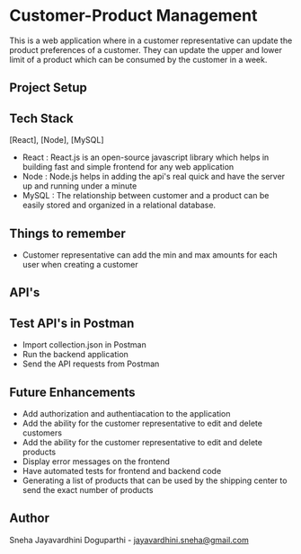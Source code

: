# Customer-Product Management

This is a web application where in a customer representative can update the product preferences of a customer. They can update the upper and lower limit of a product which can be consumed by the customer in a week.

## Project Setup

## Tech Stack
[React], [Node], [MySQL]

- React : React.js is an open-source javascript library which helps in building fast and simple frontend for any web application
- Node : Node.js helps in adding the api's real quick and have the server up and running under a minute
- MySQL : The relationship between customer and a product can be easily stored and organized in a relational database.

## Things to remember

- Customer representative can add the min and max amounts for each user when creating a customer

## API's

## Test API's in Postman

- Import collection.json in Postman
- Run the backend application
- Send the API requests from Postman


## Future Enhancements

- Add authorization and authentiacation to the application
- Add the ability for the customer representative to edit and delete customers
- Add the ability for the customer representative to edit and delete products
- Display error messages on the frontend
- Have automated tests for frontend and backend code
- Generating a list of products that can be used by the shipping center to send the exact number of products

## Author

Sneha Jayavardhini Doguparthi - jayavardhini.sneha@gmail.com

